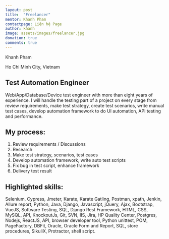```yaml
---
layout: post
title:  "Freelancer"
mentor: Khanh Pham
contactpage: Liên hệ Page
author: khanh
image: assets/images/freelancer.jpg
donation: true
comments: true
---
```


Khanh Pham

Ho Chi Minh City, Vietnam

## Test Automation Engineer
Web/App/Database/Device test engineer with more than eight years of experience. I will handle the testing part of a project on every stage from review requirements, make test strategy, create test scenarios, write manual test cases, develop automation framework to do UI automation, API testing and performance.

## My process:
1. Review requirements / Discussions
2. Research
3. Make test strategy, scenarios, test cases
4. Develop automation framework, write auto test scripts
5. Fix bug in test script, enhance framework
6. Delivery test result

## Highlighted skills:
Selenium, Cypress, Jmeter, Karate, Karate Gatling, Postman, xpath, Jenkin, Allure report, Python, Java, Django, Javascript, jQuery, Ajax, Bootstrap, VueJS, Software Testing, SQL, Django Rest Framework, HTML, CSS, MySQL, API, KnockoutJs, Git, SVN, IIS, Jira, HP Quality Center, Postgres, Nodejs, ReactJS, API, browser developer tool, Python unittest, POM, PageFactory, DBFit, Oracle, Oracle Form and Report, SQL, store procedures, SikuliX, Protractor, shell script.